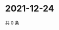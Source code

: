# 2021-12-24

共 0 条

<!-- BEGIN WEIBO -->
<!-- 最后更新时间 Fri Dec 24 2021 07:09:20 GMT+0800 (China Standard Time) -->

<!-- END WEIBO -->
